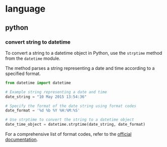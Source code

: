 # language
## python
### convert string to datetime

To convert a string to a datetime object in Python, use the `strptime` method from the `datetime` module.

The method parses a string representing a date and time according to a specified format.

```python
from datetime import datetime

# Example string representing a date and time
date_string = "10 May 2015 13:54:36"

# Specify the format of the date string using format codes
date_format = '%d %b %Y %H:%M:%S'

# Use strptime to convert the string to a datetime object
date_time_object = datetime.strptime(date_string, date_format)
```

For a comprehensive list of format codes, refer to the [official documentation](https://docs.python.org/3/library/datetime.html#strftime-and-strptime-format-codes).